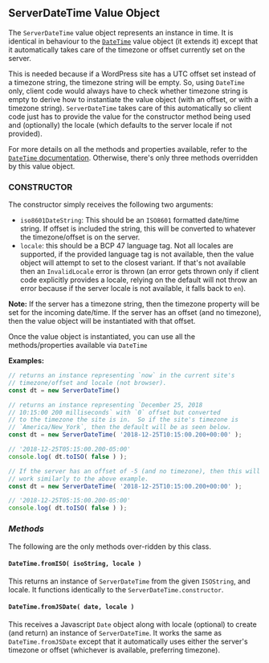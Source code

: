 ## ServerDateTime Value Object

The `ServerDateTime` value object represents an instance in time.  It is identical in behaviour to the [`DateTime`](datetime.md) value object (it extends it) except that it automatically takes care of the timezone or offset currently set on the server.

This is needed because if a WordPress site has a UTC offset set instead of a timezone string, the timezone string will be empty.  So, using `DateTime` only, client code would always have to check whether timezone string is empty to derive how to instantiate the value object (with an offset, or with a timezone string).  `ServerDateTime` takes care of this automatically so client code just has to provide the value for the constructor method being used and (optionally) the locale (which defaults to the server locale if not provided).

For more details on all the methods and properties available, refer to the [`DateTime` documentation](datetime.md).  Otherwise, there's only three methods overridden by this value object.

### CONSTRUCTOR

The constructor simply receives the following two arguments:

- `iso8601DateString`: This should be an `ISO8601` formatted date/time string.  If offset is included the string, this will be converted to whatever the timezone/offset is on the server.
- `locale`:  this should be a BCP 47 language tag.  Not all locales are supported, if the provided language tag is not available, then the value object will attempt to set to the closest variant.  If that's not available then an `InvalidLocale` error is thrown (an error gets thrown only if client code explicitly provides a locale, relying on the default will not throw an error because if the server locale is not available, it falls back to `en`).

**Note:** If the server has a timezone string, then the timezone property will be set for the incoming date/time.  If the server has an offset (and no timezone), then the value object will be instantiated with that offset.

Once the value object is instantiated, you can use all the methods/properties available via `DateTime`

**Examples:**

```js
// returns an instance representing `now` in the current site's
// timezone/offset and locale (not browser).
const dt = new ServerDateTime()

// returns an instance representing `December 25, 2018
// 10:15:00 200 milliseconds` with `0` offset but converted
// to the timezone the site is in.  So if the site's timezone is
// `America/New_York`, then the default will be as seen below.
const dt = new ServerDateTime( '2018-12-25T10:15:00.200+00:00' );

// '2018-12-25T05:15:00.200-05:00'
console.log( dt.toISO( false ) );

// If the server has an offset of -5 (and no timezone), then this will
// work similarly to the above example.
const dt = new ServerDateTime( '2018-12-25T10:15:00.200+00:00' );

// '2018-12-25T05:15:00.200-05:00'
console.log( dt.toISO( false ) );
```

### _Methods_

The following are the only methods over-ridden by this class.

#### `DateTime.fromISO( isoString, locale )`

This returns an instance of `ServerDateTime` from the given `ISOString`, and locale.  It functions identically to the `ServerDateTime.constructor`.

#### `DateTime.fromJSDate( date, locale )`

This receives a Javascript `Date` object along with locale (optional) to create (and return) an instance of `ServerDateTime`.  It works the same as `DateTime.fromJSDate` except that it automatically uses either the server's timezone or offset (whichever is available, preferring timezone).

